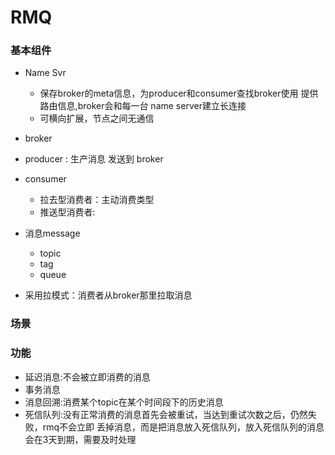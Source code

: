 
RMQ
=====

### 基本组件
- Name Svr
  - 保存broker的meta信息，为producer和consumer查找broker使用
    提供路由信息,broker会和每一台 name server建立长连接
  - 可横向扩展，节点之间无通信  
- broker
  
- producer : 生产消息 发送到 broker
  
- consumer
    - 拉去型消费者：主动消费类型
    - 推送型消费者:
  
- 消息message
    - topic
    - tag
    - queue
  
- 采用拉模式：消费者从broker那里拉取消息

### 场景

### 功能

- 延迟消息:不会被立即消费的消息
- 事务消息
- 消息回溯:消费某个topic在某个时间段下的历史消息
- 死信队列:没有正常消费的消息首先会被重试，当达到重试次数之后，仍然失败，rmq不会立即
丢掉消息，而是把消息放入死信队列，放入死信队列的消息会在3天到期，需要及时处理
